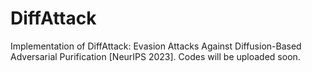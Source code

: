 # DiffAttack
Implementation of DiffAttack: Evasion Attacks Against Diffusion-Based Adversarial Purification [NeurIPS 2023]. Codes will be uploaded soon.

